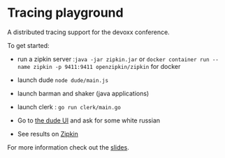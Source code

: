 # Tracing playground
A distributed tracing support for the devoxx conference.

To get started:
- run a zipkin server :`java -jar zipkin.jar` or `docker container run --name zipkin -p 9411:9411 openzipkin/zipkin` for docker
- launch dude `node dude/main.js`
- launch barman and shaker (java applications)
- launch clerk : `go run clerk/main.go`

- Go to [the dude UI](http://localhost:8080) and ask for some white russian
- See results on [Zipkin](http://localhost:9411/)

For more information check out the [slides](https://github.com/ImFlog/tracing-playground/blob/master/slides/slides.pdf).